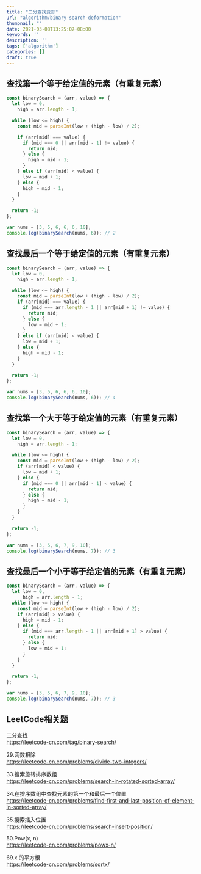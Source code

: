 ```yaml
---
title: "二分查找变形"
url: "algorithm/binary-search-deformation"
thumbnail: ""
date: 2021-03-08T13:25:07+08:00
keywords: ''
description: ''
tags: ['algorithm']
categories: []
draft: true
---
```


## 查找第一个等于给定值的元素（有重复元素）

```javascript
const binarySearch = (arr, value) => {
  let low = 0,
    high = arr.length - 1;

  while (low <= high) {
    const mid = parseInt(low + (high - low) / 2);

    if (arr[mid] === value) {
      if (mid === 0 || arr[mid - 1] != value) {
        return mid;
      } else {
        high = mid - 1;
      }
    } else if (arr[mid] < value) {
      low = mid + 1;
    } else {
      high = mid - 1;
    }
  }

  return -1;
};

var nums = [3, 5, 6, 6, 6, 10];
console.log(binarySearch(nums, 6)); // 2
```

## 查找最后一个等于给定值的元素（有重复元素）

```javascript
const binarySearch = (arr, value) => {
  let low = 0,
    high = arr.length - 1;

  while (low <= high) {
    const mid = parseInt(low + (high - low) / 2);
    if (arr[mid] === value) {
      if (mid === arr.length - 1 || arr[mid + 1] != value) {
        return mid;
      } else {
        low = mid + 1;
      }
    } else if (arr[mid] < value) {
      low = mid + 1;
    } else {
      high = mid - 1;
    }
  }

  return -1;
};

var nums = [3, 5, 6, 6, 6, 10];
console.log(binarySearch(nums, 6)); // 4
```

## 查找第一个大于等于给定值的元素（有重复元素）

```javascript
const binarySearch = (arr, value) => {
  let low = 0,
    high = arr.length - 1;

  while (low <= high) {
    const mid = parseInt(low + (high - low) / 2);
    if (arr[mid] < value) {
      low = mid + 1;
    } else {
      if (mid === 0 || arr[mid - 1] < value) {
        return mid;
      } else {
        high = mid - 1;
      }
    }
  }

  return -1;
};

var nums = [3, 5, 6, 7, 9, 10];
console.log(binarySearch(nums, 7)); // 3
```

## 查找最后一个小于等于给定值的元素（有重复元素）

```javascript
const binarySearch = (arr, value) => {
  let low = 0,
      high = arr.length - 1;
  while (low <= high) {
    const mid = parseInt(low + (high - low) / 2);
    if (arr[mid] > value) {
      high = mid - 1;
    } else {
      if (mid === arr.length - 1 || arr[mid + 1] > value) {
        return mid;
      } else {
        low = mid + 1;
      }
    }
  }

  return -1;
};

var nums = [3, 5, 6, 7, 9, 10];
console.log(binarySearch(nums, 7)); // 3
```

## LeetCode相关题

二分查找   
https://leetcode-cn.com/tag/binary-search/  

29.两数相除  
https://leetcode-cn.com/problems/divide-two-integers/  

33.搜索旋转排序数组  
https://leetcode-cn.com/problems/search-in-rotated-sorted-array/  

34.在排序数组中查找元素的第一个和最后一个位置  
https://leetcode-cn.com/problems/find-first-and-last-position-of-element-in-sorted-array/  

35.搜索插入位置  
https://leetcode-cn.com/problems/search-insert-position/  

50.Pow(x, n)  
https://leetcode-cn.com/problems/powx-n/  

69.x 的平方根  
https://leetcode-cn.com/problems/sqrtx/  



